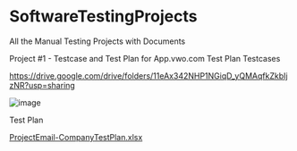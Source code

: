 # SoftwareTestingProjects
All the Manual Testing Projects with Documents


Project #1 - Testcase and Test Plan for App.vwo.com Test Plan Testcases

https://drive.google.com/drive/folders/11eAx342NHP1NGiqD_yQMAqfkZkbIjzNR?usp=sharing

![image](https://github.com/Bhargavaashwin/SoftwareTestingProjects/assets/175098397/548699df-8483-41ed-8c35-5a074236100d)

Test Plan

[ProjectEmail-CompanyTestPlan.xlsx](https://github.com/user-attachments/files/16180238/ProjectEmail-CompanyTestPlan.xlsx)
